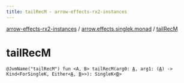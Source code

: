 ```yaml
---
title: tailRecM - arrow-effects-rx2-instances
---
```


[arrow-effects-rx2-instances](../index.html) / [arrow.effects.singlek.monad](index.html) / [tailRecM](./tail-rec-m.html)

# tailRecM

`@JvmName("tailRecM") fun <A, B> tailRecM(arg0: `[`A`](tail-rec-m.html#A)`, arg1: (`[`A`](tail-rec-m.html#A)`) -> Kind<ForSingleK, Either<`[`A`](tail-rec-m.html#A)`, `[`B`](tail-rec-m.html#B)`>>): SingleK<`[`B`](tail-rec-m.html#B)`>`